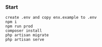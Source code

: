 ### Start
	create .env and copy enx.example to .env
	npm i
	npm run prod
	composer install
	php artisan migrate
	php artisan serve